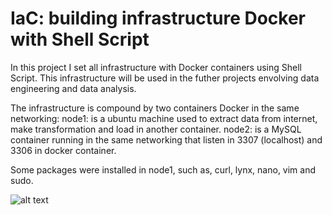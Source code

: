# IaC: building infrastructure Docker with Shell Script

In this project I set all infrastructure with Docker containers using Shell Script.
This infrastructure will be used in the futher projects envolving data engineering and data analysis.

The infrastructure is compound by two containers Docker in the same networking:
node1: is a ubuntu machine used to extract data from internet, make transformation and load in another container.
node2: is a MySQL container running in the same networking that listen in 3307 (localhost) and 3306 in docker container.

Some packages were installed in node1, such as, curl, lynx, nano, vim and sudo.


![alt text](http:///home/eduardo/Documentos/FormacaoProfissional/Cursos/DSA/EngDados/DesignImplementacaoDW/TerraForm-RedShift/Projeto2-Parte1/shell-config/IaC-shellScript-docker/IacWithShellScript.png)